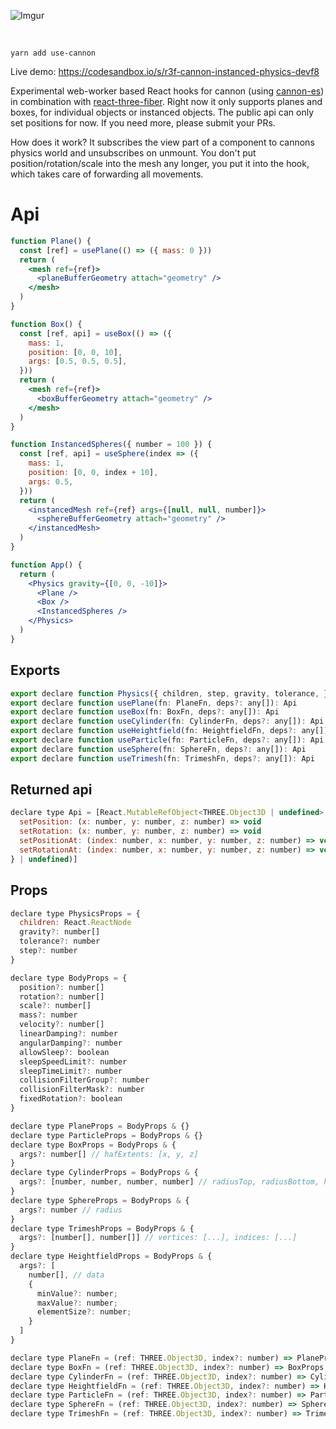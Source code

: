 ![Imgur](https://imgur.com/FpBsJPL.jpg)

<br/>

    yarn add use-cannon

Live demo: https://codesandbox.io/s/r3f-cannon-instanced-physics-devf8

Experimental web-worker based React hooks for cannon (using [cannon-es](https://github.com/drcmda/cannon-es)) in combination with [react-three-fiber](https://github.com/react-spring/react-three-fiber). Right now it only supports planes and boxes, for individual objects or instanced objects. The public api can only set positions for now. If you need more, please submit your PRs.

How does it work? It subscribes the view part of a component to cannons physics world and unsubscribes on unmount. You don't put position/rotation/scale into the mesh any longer, you put it into the hook, which takes care of forwarding all movements.

# Api

```jsx
function Plane() {
  const [ref] = usePlane(() => ({ mass: 0 }))
  return (
    <mesh ref={ref}>
      <planeBufferGeometry attach="geometry" />
    </mesh>
  )
}

function Box() {
  const [ref, api] = useBox(() => ({
    mass: 1,
    position: [0, 0, 10],
    args: [0.5, 0.5, 0.5],
  }))
  return (
    <mesh ref={ref}>
      <boxBufferGeometry attach="geometry" />
    </mesh>
  )
}

function InstancedSpheres({ number = 100 }) {
  const [ref, api] = useSphere(index => ({
    mass: 1,
    position: [0, 0, index + 10],
    args: 0.5,
  }))
  return (
    <instancedMesh ref={ref} args={[null, null, number]}>
      <sphereBufferGeometry attach="geometry" />
    </instancedMesh>
  )
}

function App() {
  return (
    <Physics gravity={[0, 0, -10]}>
      <Plane />
      <Box />
      <InstancedSpheres />
    </Physics>
  )
}
```

## Exports

```jsx
export declare function Physics({ children, step, gravity, tolerance, }: PhysicsProps): React.ReactNode
export declare function usePlane(fn: PlaneFn, deps?: any[]): Api
export declare function useBox(fn: BoxFn, deps?: any[]): Api
export declare function useCylinder(fn: CylinderFn, deps?: any[]): Api
export declare function useHeightfield(fn: HeightfieldFn, deps?: any[]): Api
export declare function useParticle(fn: ParticleFn, deps?: any[]): Api
export declare function useSphere(fn: SphereFn, deps?: any[]): Api
export declare function useTrimesh(fn: TrimeshFn, deps?: any[]): Api
```

## Returned api

```jsx
declare type Api = [React.MutableRefObject<THREE.Object3D | undefined>, ({
  setPosition: (x: number, y: number, z: number) => void
  setRotation: (x: number, y: number, z: number) => void
  setPositionAt: (index: number, x: number, y: number, z: number) => void
  setRotationAt: (index: number, x: number, y: number, z: number) => void
} | undefined)]
```

## Props

```jsx
declare type PhysicsProps = {
  children: React.ReactNode
  gravity?: number[]
  tolerance?: number
  step?: number
}

declare type BodyProps = {
  position?: number[]
  rotation?: number[]
  scale?: number[]
  mass?: number
  velocity?: number[]
  linearDamping?: number
  angularDamping?: number
  allowSleep?: boolean
  sleepSpeedLimit?: number
  sleepTimeLimit?: number
  collisionFilterGroup?: number
  collisionFilterMask?: number
  fixedRotation?: boolean
}

declare type PlaneProps = BodyProps & {}
declare type ParticleProps = BodyProps & {}
declare type BoxProps = BodyProps & {
  args?: number[] // hafExtents: [x, y, z]
}
declare type CylinderProps = BodyProps & {
  args?: [number, number, number, number] // radiusTop, radiusBottom, height, numSegments
}
declare type SphereProps = BodyProps & {
  args?: number // radius
}
declare type TrimeshProps = BodyProps & {
  args?: [number[], number[]] // vertices: [...], indices: [...]
}
declare type HeightfieldProps = BodyProps & {
  args?: [
    number[], // data
    {
      minValue?: number;
      maxValue?: number;
      elementSize?: number;
    }
  ]
}

declare type PlaneFn = (ref: THREE.Object3D, index?: number) => PlaneProps
declare type BoxFn = (ref: THREE.Object3D, index?: number) => BoxProps
declare type CylinderFn = (ref: THREE.Object3D, index?: number) => CylinderProps
declare type HeightfieldFn = (ref: THREE.Object3D, index?: number) => HeightfieldProps
declare type ParticleFn = (ref: THREE.Object3D, index?: number) => ParticleProps
declare type SphereFn = (ref: THREE.Object3D, index?: number) => SphereProps
declare type TrimeshFn = (ref: THREE.Object3D, index?: number) => TrimeshProps
```
